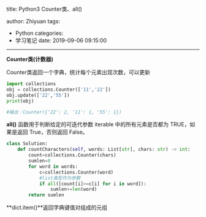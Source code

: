 title: Python3 Counter类、all()

author: Zhiyuan
tags:

  - Python
categories:
  - 学习笔记
date: 2019-09-06 09:15:00

---

**Counter类(计数器)**

Counter类返回一个字典，统计每个元素出现次数，可以更新

```python
import collections
obj = collections.Counter(['11','22'])
obj.update(['22','55'])
print(obj)

#输出：Counter({'22': 2, '11': 1, '55': 1})
```

**all()** 函数用于判断给定的可迭代参数 iterable 中的所有元素是否都为 TRUE，如果是返回 True，否则返回 False。

```python
class Solution:
    def countCharacters(self, words: List[str], chars: str) -> int:
        count=collections.Counter(chars)
        sumlen=0
        for word in words:
            c=collections.Counter(word)
            #list类型作为参数
            if all([count[i]>=c[i] for i in word]):
                sumlen+=len(word)
        return sumlen              
```

**dict.item()**返回字典键值对组成的元组